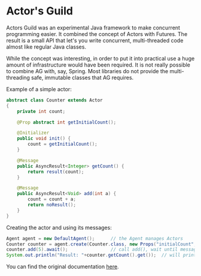 Actor's Guild
==============

Actors Guild was an experimental Java framework to make concurrent programming easier. 
It combined the concept of Actors with Futures. The result is a small API that let's you write concurrent, 
multi-threaded code almost like regular Java classes.

While the concept was interesting, in order to put it into practical use a huge amount of infrastructure would 
have been required. It is not really possible to combine AG with, say, Spring. Most libraries do not provide
the multi-threading safe, immutable classes that AG requires. 


Example of a simple actor:

```java
abstract class Counter extends Actor
{
    private int count;

    @Prop abstract int getInitialCount();

    @Initializer
    public void init() {
        count = getInitialCount();
    }

    @Message
    public AsyncResult<Integer> getCount() {
        return result(count);
    }

    @Message
    public AsyncResult<Void> add(int a) {
        count = count + a;
        return noResult();
    }   
}
```


Creating the actor and using its messages:

```java
Agent agent = new DefaultAgent();      // the Agent manages Actors
Counter counter = agent.create(Counter.class, new Props("initialCount", 1));
counter.add(5).await();                // call add(), wait until message has been processed
System.out.println("Result: "+counter.getCount().get());  // will print 6
```

You can find the original documentation <a href="timjansen.github.io/actorsguild/">here</a>.

